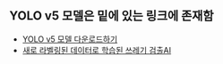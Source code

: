## YOLO v5 모델은 밑에 있는 링크에 존재함
- [YOLO v5 모델 다운로드하기](https://github.com/ultralytics/yolov5)
- [새로 라벨링된 데이터로 학습된 쓰레기 검출AI](https://github.com/JaeyunLim/Trash_Detection_AI/blob/main/Developing%20AI%20model/fine_tuned_4000.pt)

